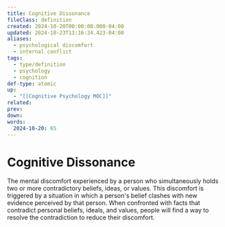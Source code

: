 ```yaml
---
title: Cognitive Dissonance
fileClass: definition
created: 2024-10-20T00:00:00.000-04:00
updated: 2024-10-23T13:16:24.423-04:00
aliases:
  - psychological discomfort
  - internal conflict
tags:
  - type/definition
  - psychology
  - cognition
def-type: atomic
up:
  - "[[Cognitive Psychology MOC]]"
related: 
prev: 
down: 
words:
  2024-10-20: 65
---
```


# Cognitive Dissonance

 The mental discomfort experienced by a person who simultaneously holds two or more contradictory beliefs, ideas, or values. This discomfort is triggered by a situation in which a person's belief clashes with new evidence perceived by that person. When confronted with facts that contradict personal beliefs, ideals, and values, people will find a way to resolve the contradiction to reduce their discomfort.
